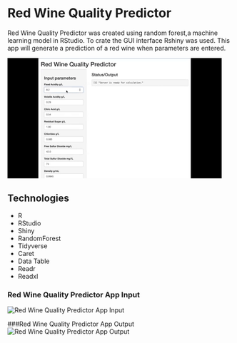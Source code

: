 # Red Wine Quality Predictor <br />

Red Wine Quality Predictor was created using random forest,a machine learning model in RStudio.  To crate the GUI interface Rshiny was used. This app will generate a prediction of a red wine when parameters are entered. 

![Red Wine Quality Predictor App](redwine_predictor.gif "Red Wine Quality Predictor App") <br />

## <a name="technologies"></a> Technologies
* R
* RStudio
* Shiny
* RandomForest
* Tidyverse
* Caret
* Data Table
* Readr
* Readxl

### Red Wine Quality Predictor App Input
![Red Wine Quality Predictor App Input](red_wine_predictor_input.png "Red Wine Quality Predictor App Input") <br />

###Red Wine Quality Predictor App Output
![Red Wine Quality Predictor App Output](red_wine_predictor_output.png "Red Wine Quality Predictor App Output") <br />
